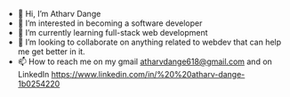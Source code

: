 - 👋 Hi, I’m Atharv Dange
- 👀 I’m interested in becoming a software developer
- 🌱 I’m currently learning full-stack web development
- 💞️ I’m looking to collaborate on anything related to webdev that can help me get better in it.
- 📫 How to reach me on my gmail atharvdange618@gmail.com and on LinkedIn https://www.linkedin.com/in/%20%20atharv-dange-1b0254220 

<!---
atharvdange618/atharvdange618 is a ✨ special ✨ repository because its `README.md` (this file) appears on your GitHub profile.
You can click the Preview link to take a look at your changes.
--->
